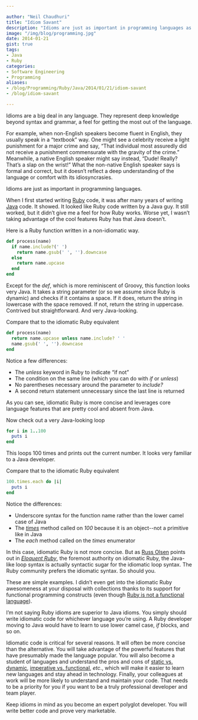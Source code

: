 ```yaml
---

author: "Neil Chaudhuri"
title: "Idiom Savant"
description: "Idioms are just as important in programming languages as they are in spoken languages."
image: "/img/blog/programming.jpg"
date: 2014-01-21
gist: true
tags:
- Java
- Ruby
categories: 
- Software Engineering
- Programming
aliases:
- /blog/Programming/Ruby/Java/2014/01/21/idiom-savant
- /blog/idiom-savant

---
```


Idioms are a big deal in any language. They represent deep knowledge beyond syntax and grammar, a feel for getting the
most out of the language.

For example, when non-English speakers become fluent in English, they usually speak in a “textbook” way. One might
see a celebrity receive a light punishment for a major crime and say, “That individual most assuredly did not receive a
punishment commensurate with the gravity of the crime.” Meanwhile, a native English speaker might say instead, “Dude!
Really? That’s a slap on the wrist!” What the non-native English speaker says is formal and correct, but it doesn’t
reflect a deep understanding of the language or comfort with its idiosyncrasies.

Idioms are just as important in programming languages.

When I first started writing [Ruby](/tags/ruby) code, it was after many years of writing [Java](/tags/java)
code. It showed. It looked like Ruby code written by a Java guy.
It still worked, but it didn’t give me a feel for how Ruby works. Worse yet, I wasn’t taking advantage of the cool
features Ruby has that Java doesn’t.

Here is a Ruby function written in a non-idiomatic way.

~~~ruby
def process(name)
  if name.include?(' ')
    return name.gsub(' ', '').downcase
  else
    return name.upcase
  end
end
~~~

Except for the *def*, which is more reminiscent of Groovy, this function looks very Java. It takes a string parameter
(or so we assume since Ruby is dynamic) and checks if it contains a space. If it does, return the string in lowercase
with the space removed. If not, return the string in uppercase. Contrived but straightforward. And very Java-looking.

Compare that to the idiomatic Ruby equivalent

~~~ruby
def process(name)
  return name.upcase unless name.include? ' '
  name.gsub(' ', '').downcase
end
~~~

Notice a few differences:

* The *unless* keyword in Ruby to indicate “if not”
* The condition on the same line (which you can do with *if* or *unless*)
* No parentheses necessary around the parameter to *include?*
* A second return statement unnecessary since the last line is returned

As you can see, idiomatic Ruby is more concise and leverages core language features that are pretty cool and absent from
Java.

Now check out a very Java-looking loop

~~~ruby
for i in 1..100
  puts i
end
~~~

This loops 100 times and prints out the current number. It looks very familiar to a Java developer.

Compare that to the idiomatic Ruby equivalent

~~~ruby
100.times.each do |i|
  puts i
end
~~~

Notice the differences:

* Underscore syntax for the function name rather than the lower camel case of Java
* The *[times](http://www.ruby-doc.org/core-2.1.0/Integer.html#method-i-times)* method called on *100* because it is an
object--not a primitive like in Java
* The *each* method called on the *times* enumerator

In this case, idiomatic Ruby is not more concise. But as [Russ Olsen](https://twitter.com/russolsen) points out in *[Eloquent Ruby](http://eloquentruby.com/)*,
the foremost authority on idiomatic Ruby,
the Java-like loop syntax is actually syntactic sugar for the idiomatic loop syntax. The Ruby community prefers the idiomatic
syntax. So should you.

These are simple examples. I didn’t even get into the idiomatic Ruby awesomeness at your disposal with collections thanks to
its support for functional programming constructs
(even though [Ruby is not a functional language](http://stackoverflow.com/questions/159797/is-ruby-a-functional-language)).

I’m not saying Ruby idioms are superior to Java idioms. You simply should write idiomatic code for whichever language
you’re using. A Ruby developer moving to Java would have to learn to use lower camel case, *if* blocks, and so on.

Idiomatic code is critical for several reasons. It will often be more concise than the alternative. You will take
advantage of the powerful features that have presumably made the language popular. You will also become a student of languages
and understand the pros and cons of [static vs. dynamic](http://stackoverflow.com/questions/125367/dynamic-type-languages-versus-static-type-languages),
[imperative vs. functional](http://stackoverflow.com/questions/602444/what-is-functional-declarative-and-imperative-programming),
*etc*., which will make it easier to learn new languages and stay ahead in technology. Finally,
your colleagues at work will be more likely to understand and maintain your code. That needs to be a priority for you if you want to be a
truly professional developer and team player.

Keep idioms in mind as you become an expert polyglot developer. You will write better code and prove very
marketable.
